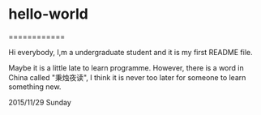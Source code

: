 # hello-world

============

Hi everybody, I,m a undergraduate student and it is my first README file. 

Maybe it is a little late to learn programme.
However, there is a word in China called "秉烛夜读", I think it is never too later for someone to learn something new.

2015/11/29 Sunday

